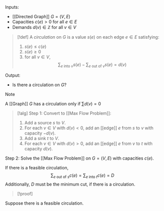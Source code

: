 Inputs:
- [[Directed Graph]] $G=(V,E)$
- Capacities $c(e)>0$ for all $e\in E$
- Demands $d(v)\in \mathbb{Z}$ for all $v\in V$

>[!def]
A *circulation* on $G$ is a value $s(e)$ on each edge $e\in E$ satisfying: 
>1. $s(e)≤c(e)$
>2. $s(e)≥0$
>3. for all $v\in V$, $$\sum_{e \text{ into }v}s(e)-\sum_{e \text{ out of }v}s(e)=d(v)$$

Output:
- Is there a circulation on $G$?

>[!note]
>A [[Graph]] $G$ has a circulation only if $\sum d(v)=0$

>[!alg]
Step 1: Convert to [[Max Flow Problem]]:
>1. Add a source $s$ to $V$. 
>2. For each $v\in V$ with $d(v)<0$, add an [[edge]] $e$ from $s$ to $v$ with capacity $-d(v)$.
>3. Add a sink $t$ to $V$.
>4. For each $v\in V$ with $d(v)>0$, add an [[edge]] $e$ from $v$ to $t$ with capacity $d(v)$.
>
Step 2: Solve the [[Max Flow Problem]] on $G=(V,E)$ with capacities $c(e)$.

If there is a feasible circulation, $$\sum_{e \text{ out of }s}c(e)=\sum_{e \text{ into }t}c(e)=D$$Additionally, $D$ must be the minimum cut, if there is a circulation.

>[!proof]

Suppose there is a feasible circulation. 
